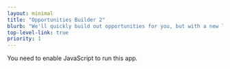 ```yaml
---
layout: minimal
title: "Opportunities Builder 2"
blurb: "We'll quickly build out opportunities for you, but with a new layout."
top-level-link: true
priority: 1
---
```


<link href="./static/css/main.86d29117.css" rel="stylesheet" />
<noscript>You need to enable JavaScript to run this app.</noscript>
<script defer="defer" src="./static/js/main.9f45f52c.js"></script>

<div
  id="app"
  class="app"
  data-param='{ "fid" : { "$in" : [1,2,3,4,5,6,7,8,9,10,11,12,14,13,14] } }'
></div>
